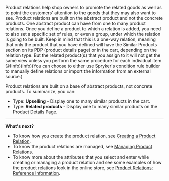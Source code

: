 Product relations help shop owners to promote the related goods as well as to point the customers' attention to the goods that they may also want to see.
Product relations are built on the abstract product and not the concrete products. One abstract product can have from one to many product relations. Once you define a product to which a relation is added, you need to also set a specific set of rules, or even a group, under which the relation is going to be built. Keep in mind that this is a one-way relation, meaning that only the product that you have defined will have the Similar Products section on its PDP (product details page) or in the cart, depending on the relation type. But the related product(s) that you assign to it will not get the same view unless you perform the same procedure for each individual item. 
@(Info)(Info)(You can choose to either use Spryker's condition rule builder to manually define relations or import the information from an external source.)

Product relations are built on a base of abstract products, not concrete products.
To summarize, you can:
* Type: **Upselling** - Display one to many similar products in the cart.
* Type: **Related products** - Display one to many similar products on the Product Details Page.
***
**What's next?**

* To know how you create the product relation, see [Creating a Product Relation](https://documentation.spryker.com/docs/en/en/creating-a-product-relation).
* To know the product relations are managed, see [Managing Product Relations](https://documentation.spryker.com/docs/en/en/managing-product-relations).
* To know more about the attributes that you select and enter while creating or managing a product relation and see some examples of how the product relations look in the online store, see [Product Relations: Reference Information](https://documentation.spryker.com/docs/en/en/product-relations-reference-information).